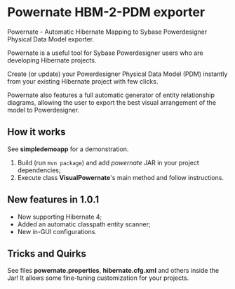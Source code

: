 Powernate HBM-2-PDM exporter
============================

Powernate - Automatic Hibernate Mapping to Sybase Powerdesigner Physical Data Model exporter.

Powernate is a useful tool for Sybase Powerdesigner users who are developing Hibernate projects.  

Create (or update) your Powerdesigner Physical Data Model (PDM) instantly from your existing Hibernate project with few clicks.

Powernate also features a full automatic generator of entity relationship diagrams, allowing the user to export the best visual arrangement of the model to Powerdesigner.

How it works
------------

See **simpledemoapp** for a demonstration.

1. Build (run `mvn package`) and add *powernate* JAR in your project dependencies;
2. Execute class **VisualPowernate**'s main method and follow instructions.


## New features in 1.0.1
- Now supporting Hibernate 4;
- Added an automatic classpath entity scanner;
- New in-GUI configurations.

## Tricks and Quirks
See files **powernate.properties**, **hibernate.cfg.xml** and others inside the Jar! It allows some fine-tuning customization for your projects.
